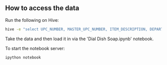## How to access the data

Run the following on Hive:

```bash
hive -e "select UPC_NUMBER, MASTER_UPC_NUMBER, ITEM_DESCRIPTION, DEPARTMENT_NUMBER, DEPARTMENT_DESCRIPTION, CATEGORY_NUMBER, CATEGORY_DESCRIPTION, SUBCATEGORY_NUMBER, SUBCATEGORY_DESCRIPTION, RECEIPT_NUMBER, ITEM_QUANTITY, EXTENDED_PRICE_AMOUNT, DISCOUNT_QUANTITY, EXTENDED_DISCOUNT_AMOUNT, TENDER_AMOUNT, TRANSACTION_DATETIME, EXPRESS_LANE, HHID from hackathon_real where MASTER_UPC_NUMBER='3700000445'"
```

Take the data and then load it in via the 'Dial Dish Soap.ipynb' notebook.

To start the notebook server:

`ipython notebook`
